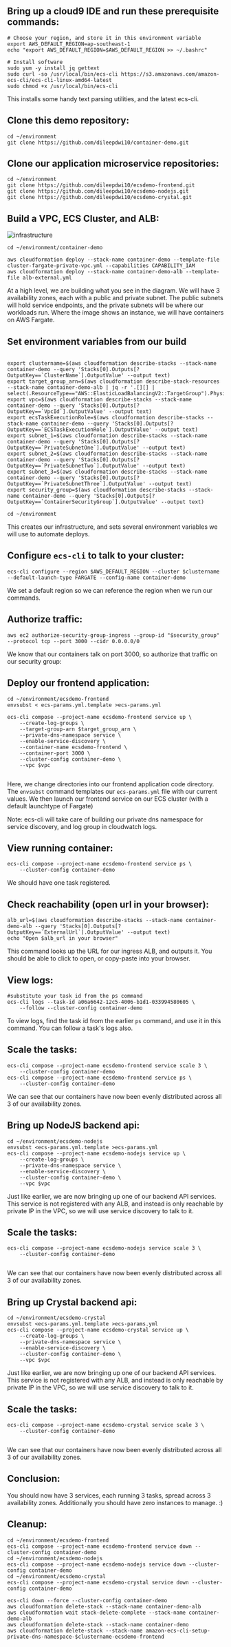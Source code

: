 ## Bring up a cloud9 IDE and run these prerequisite commands:
```
# Choose your region, and store it in this environment variable
export AWS_DEFAULT_REGION=ap-southeast-1 
echo "export AWS_DEFAULT_REGION=$AWS_DEFAULT_REGION >> ~/.bashrc"

# Install software
sudo yum -y install jq gettext
sudo curl -so /usr/local/bin/ecs-cli https://s3.amazonaws.com/amazon-ecs-cli/ecs-cli-linux-amd64-latest
sudo chmod +x /usr/local/bin/ecs-cli
```
This installs some handy text parsing utilities, and the latest ecs-cli.

## Clone this demo repository:
```
cd ~/environment
git clone https://github.com/dileepdwi10/container-demo.git
```

## Clone our application microservice repositories:
```
cd ~/environment
git clone https://github.com/dileepdwi10/ecsdemo-frontend.git
git clone https://github.com/dileepdwi10/ecsdemo-nodejs.git
git clone https://github.com/dileepdwi10/ecsdemo-crystal.git
```

## Build a VPC, ECS Cluster, and ALB:
![infrastructure](images/private-subnet-public-lb.png)
```
cd ~/environment/container-demo

aws cloudformation deploy --stack-name container-demo --template-file cluster-fargate-private-vpc.yml --capabilities CAPABILITY_IAM
aws cloudformation deploy --stack-name container-demo-alb --template-file alb-external.yml
```
At a high level, we are building what you see in the diagram. We will have 3 
availability zones, each with a public and private subnet. The public subnets
will hold service endpoints, and the private subnets will be where our workloads run.
Where the image shows an instance, we will have containers on AWS Fargate.

## Set environment variables from our build
```

export clustername=$(aws cloudformation describe-stacks --stack-name container-demo --query 'Stacks[0].Outputs[?OutputKey==`ClusterName`].OutputValue' --output text)
export target_group_arn=$(aws cloudformation describe-stack-resources --stack-name container-demo-alb | jq -r '.[][] | select(.ResourceType=="AWS::ElasticLoadBalancingV2::TargetGroup").PhysicalResourceId')
export vpc=$(aws cloudformation describe-stacks --stack-name container-demo --query 'Stacks[0].Outputs[?OutputKey==`VpcId`].OutputValue' --output text)
export ecsTaskExecutionRole=$(aws cloudformation describe-stacks --stack-name container-demo --query 'Stacks[0].Outputs[?OutputKey==`ECSTaskExecutionRole`].OutputValue' --output text)
export subnet_1=$(aws cloudformation describe-stacks --stack-name container-demo --query 'Stacks[0].Outputs[?OutputKey==`PrivateSubnetOne`].OutputValue' --output text)
export subnet_2=$(aws cloudformation describe-stacks --stack-name container-demo --query 'Stacks[0].Outputs[?OutputKey==`PrivateSubnetTwo`].OutputValue' --output text)
export subnet_3=$(aws cloudformation describe-stacks --stack-name container-demo --query 'Stacks[0].Outputs[?OutputKey==`PrivateSubnetThree`].OutputValue' --output text)
export security_group=$(aws cloudformation describe-stacks --stack-name container-demo --query 'Stacks[0].Outputs[?OutputKey==`ContainerSecurityGroup`].OutputValue' --output text)

cd ~/environment
```
This creates our infrastructure, and sets several environment variables we will use to
automate deploys.

## Configure `ecs-cli` to talk to your cluster:
```
ecs-cli configure --region $AWS_DEFAULT_REGION --cluster $clustername --default-launch-type FARGATE --config-name container-demo
```
We set a default region so we can reference the region when we run our commands.


## Authorize traffic:
```
aws ec2 authorize-security-group-ingress --group-id "$security_group" --protocol tcp --port 3000 --cidr 0.0.0.0/0
```
We know that our containers talk on port 3000, so authorize that traffic on our security group:

## Deploy our frontend application:
```
cd ~/environment/ecsdemo-frontend
envsubst < ecs-params.yml.template >ecs-params.yml

ecs-cli compose --project-name ecsdemo-frontend service up \
    --create-log-groups \
    --target-group-arn $target_group_arn \
    --private-dns-namespace service \
    --enable-service-discovery \
    --container-name ecsdemo-frontend \
    --container-port 3000 \
    --cluster-config container-demo \
    --vpc $vpc
    
```
Here, we change directories into our frontend application code directory.
The `envsubst` command templates our `ecs-params.yml` file with our current values.
We then launch our frontend service on our ECS cluster (with a default launchtype 
of Fargate)

Note: ecs-cli will take care of building our private dns namespace for service discovery,
and log group in cloudwatch logs.

## View running container:
```
ecs-cli compose --project-name ecsdemo-frontend service ps \
    --cluster-config container-demo
```
We should have one task registered.

## Check reachability (open url in your browser):
```
alb_url=$(aws cloudformation describe-stacks --stack-name container-demo-alb --query 'Stacks[0].Outputs[?OutputKey==`ExternalUrl`].OutputValue' --output text)
echo "Open $alb_url in your browser"
```
This command looks up the URL for our ingress ALB, and outputs it. You should 
be able to click to open, or copy-paste into your browser.

## View logs:
```
#substitute your task id from the ps command 
ecs-cli logs --task-id a06a6642-12c5-4006-b1d1-033994580605 \
    --follow --cluster-config container-demo
```
To view logs, find the task id from the earlier `ps` command, and use it in this
command. You can follow a task's logs also.

## Scale the tasks:
```
ecs-cli compose --project-name ecsdemo-frontend service scale 3 \
    --cluster-config container-demo
ecs-cli compose --project-name ecsdemo-frontend service ps \
    --cluster-config container-demo
```
We can see that our containers have now been evenly distributed across all 3 of our
availability zones.

## Bring up NodeJS backend api:
```
cd ~/environment/ecsdemo-nodejs
envsubst <ecs-params.yml.template >ecs-params.yml
ecs-cli compose --project-name ecsdemo-nodejs service up \
    --create-log-groups \
    --private-dns-namespace service \
    --enable-service-discovery \
    --cluster-config container-demo \
    --vpc $vpc

```
Just like earlier, we are now bringing up one of our backend API services.
This service is not registered with any ALB, and instead is only reachable by 
private IP in the VPC, so we will use service discovery to talk to it.

## Scale the tasks:
```
ecs-cli compose --project-name ecsdemo-nodejs service scale 3 \
    --cluster-config container-demo
    
```
We can see that our containers have now been evenly distributed across all 3 of our
availability zones.

## Bring up Crystal backend api:
```
cd ~/environment/ecsdemo-crystal
envsubst <ecs-params.yml.template >ecs-params.yml
ecs-cli compose --project-name ecsdemo-crystal service up \
    --create-log-groups \
    --private-dns-namespace service \
    --enable-service-discovery \
    --cluster-config container-demo \
    --vpc $vpc

```
Just like earlier, we are now bringing up one of our backend API services.
This service is not registered with any ALB, and instead is only reachable by 
private IP in the VPC, so we will use service discovery to talk to it.

## Scale the tasks:
```
ecs-cli compose --project-name ecsdemo-crystal service scale 3 \
    --cluster-config container-demo
    
```
We can see that our containers have now been evenly distributed across all 3 of our
availability zones.

## Conclusion:
You should now have 3 services, each running 3 tasks, spread across 3 availability zones.
Additionally you should have zero instances to manage. :)

## Cleanup:
```
cd ~/environment/ecsdemo-frontend
ecs-cli compose --project-name ecsdemo-frontend service down --cluster-config container-demo
cd ~/environment/ecsdemo-nodejs
ecs-cli compose --project-name ecsdemo-nodejs service down --cluster-config container-demo
cd ~/environment/ecsdemo-crystal
ecs-cli compose --project-name ecsdemo-crystal service down --cluster-config container-demo

ecs-cli down --force --cluster-config container-demo
aws cloudformation delete-stack --stack-name container-demo-alb
aws cloudformation wait stack-delete-complete --stack-name container-demo-alb
aws cloudformation delete-stack --stack-name container-demo
aws cloudformation delete-stack --stack-name amazon-ecs-cli-setup-private-dns-namespace-$clustername-ecsdemo-frontend
```


